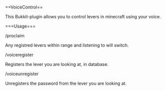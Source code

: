 ==VoiceControl==

This Bukkit-plugin allows you to control levers in minecraft using your voice.

===Usage===

/proclaim <password>

Any registred levers within range and listening to <password> will switch.


/voiceregister <password> <range>

Registers the lever you are looking at, in database.


/voiceunregister <password>

Unregisters the password from the lever you are looking at.

